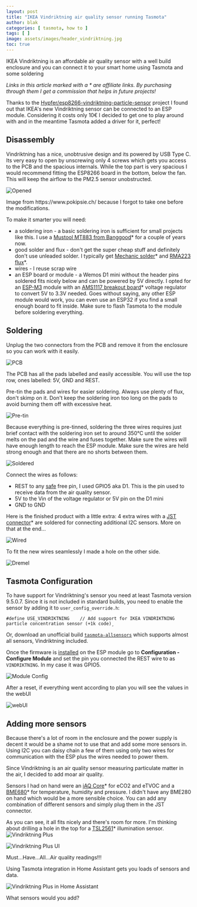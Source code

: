 ```yaml
---
layout: post
title: "IKEA Vindriktning air quality sensor running Tasmota"
author: blak
categories: [ tasmota, how to ]
tags: [ ]
image: assets/images/header_vindriktning.jpg
toc: true
---
```


IKEA Vindriktning is an affordable air quality sensor with a well build enclosure and you can connect it to your smart home using Tasmota and some soldering

_Links in this article marked with a * are affiliate links. By purchasing through them I get a commission that helps in future projects!_

Thanks to the [Hypfer/esp8266-vindriktning-particle-sensor](https://github.com/Hypfer/esp8266-vindriktning-particle-sensor) project I found out that IKEA's new Vindriktning sensor can be connected to an ESP module. Considering it costs only 10€ I decided to get one to play around with and in the meantime Tasmota added a driver for it, perfect!

## Disassembly
Vindriktning has a nice, unobtrusive design and its powered by USB Type C. Its very easy to open by unscrewing only 4 screws which gets you access to the PCB and the spacious internals. While the top part is very spacious I would recommend fitting the ESP8266 board in the bottom, below the fan. This will keep the airflow to the PM2.5 sensor unobstructed.

![Opened](/assets/images/vindriktning/opened.jpg)

<figcaption class="figure-caption text-center">Image from https://www.pokipsie.ch/ because I forgot to take one before the modifications.</figcaption>

To make it smarter you will need:

- a soldering iron - a basic soldering iron is sufficient for small projects like this. I use a [Mustool MT883 from Banggood](https://www.banggood.com/custlink/Dv3YBFghm0)* for a couple of years now.
- good solder and flux - don't get the super cheap stuff and definitely don't use unleaded solder. I typically get [Mechanic solder](https://www.aliexpress.com/item/4001063085857.html?aff_fcid=734adb3158bd494784ddfe073f81db76-1630272706741-07641-_9G5FHa&tt=CPS_NORMAL&aff_fsk=_9G5FHa&aff_platform=shareComponent-detail&sk=_9G5FHa&aff_trace_key=734adb3158bd494784ddfe073f81db76-1630272706741-07641-_9G5FHa&terminal_id=c60aa1c2bd3d4f80907b0cc2716fb935)* and [RMA223 flux](https://www.aliexpress.com/item/32890310514.html?aff_fcid=17e4e67946eb482c9f678cc0aa234d5b-1630272650435-00951-_AgnWPw&tt=CPS_NORMAL&aff_fsk=_AgnWPw&aff_platform=shareComponent-detail&sk=_AgnWPw&aff_trace_key=17e4e67946eb482c9f678cc0aa234d5b-1630272650435-00951-_AgnWPw&terminal_id=c60aa1c2bd3d4f80907b0cc2716fb935)*.
- wires - I reuse scrap wire 
- an ESP board or module - a Wemos D1 mini without the header pins soldered fits nicely below and can be powered by 5V directly. I opted for an [ESP-M3](https://templates.blakadder.com/ESP-M3) module with an [AMS1117 breakout board](https://www.aliexpress.com/item/1005003051751791.html?aff_fcid=5d85150be83048d7a75c9925a9468a89-1630265576181-03303-_997Dpw&tt=CPS_NORMAL&aff_fsk=_997Dpw&aff_platform=shareComponent-detail&sk=_997Dpw&aff_trace_key=5d85150be83048d7a75c9925a9468a89-1630265576181-03303-_997Dpw&terminal_id=c60aa1c2bd3d4f80907b0cc2716fb935)* voltage regulator to convert 5V to 3.3V needed. Goes without saying, any other ESP module would work, you can even use an ESP32 if you find a small enough board to fit inside. Make sure to flash Tasmota to the module before soldering everything.

## Soldering
Unplug the two connectors from the PCB and remove it from the enclosure so you can work with it easily.

![PCB](/assets/images/vindriktning/pcb.jpg)

The PCB has all the pads labelled and easily accessible. You will use the top row, ones labelled: 5V, GND and REST. 

Pre-tin the pads and wires for easier soldering. Always use plenty of flux, don't skimp on it. Don't keep the soldering iron too long on the pads to avoid burning them off with excessive heat.

![Pre-tin](/assets/images/vindriktning/pretin.jpg)

Because everything is pre-tinned, soldering the three wires requires just brief contact with the soldering iron set to around 350°C until the solder melts on the pad and the wire and fuses together. Make sure the wires will have enough length to reach the ESP module. Make sure the wires are held strong enough and that there are no shorts between them.

![Soldered](/assets/images/vindriktning/soldered.jpg)

Connect the wires as follows:

- REST to any [safe](https://github.com/thehookup/Wireless_MQTT_Doorbell/blob/master/GPIO_Limitations_ESP8266_NodeMCU.jpg?raw=true) free pin, I used GPIO5 aka D1. This is the pin used to receive data from the air quality sensor.
- 5V to the Vin of the voltage regulator or 5V pin on the D1 mini
- GND to GND

Here is the finished product with a little extra: 4 extra wires with a [JST connector](https://www.aliexpress.com/item/32992681983.html?aff_fcid=de07842fc9f04052867660a05f746553-1630267556133-09478-_9jguMG&tt=CPS_NORMAL&aff_fsk=_9jguMG&aff_platform=shareComponent-detail&sk=_9jguMG&aff_trace_key=de07842fc9f04052867660a05f746553-1630267556133-09478-_9jguMG&terminal_id=c60aa1c2bd3d4f80907b0cc2716fb935)* are soldered for connecting additional I2C sensors. More on that at the end...

![Wired](/assets/images/vindriktning/wiring.jpg)

To fit the new wires seamlessly I made a hole on the other side.

![Dremel](/assets/images/vindriktning/dremel.jpg)

## Tasmota Configuration

To have support for Vindriktning's sensor you need at least Tasmota version 9.5.0.7. Since it is not included in standard builds, you need to enable the sensor by adding it to `user_config_override.h`:

```c+
#define USE_VINDRIKTNING    // Add support for IKEA VINDRIKTNING particle concentration sensor (+1k code)¸
```

Or, download an unofficial build [`tasmota-allsensors`](https://github.com/tasmota/install/raw/main/firmware/unofficial/tasmota-allsensors.bin) which supports almost all sensors, Vindriktning included. 

Once the firmware is [installed](https://tasmota.github.io/docs/Getting-Started/#hardware-preparation) on the ESP module go to **Configuration - Configure Module** and set the pin you connected the REST wire to as `VINDRIKTNING`. In my case it was GPIO5.

![Module Config](/assets/images/vindriktning/moduleconfig.jpg)

After a reset, if everything went according to plan you will see the values in the webUI

![webUI](/assets/images/vindriktning/webui.jpg)

## Adding more sensors

Because there's a lot of room in the enclosure and the power supply is decent it would be a shame not to use that and add some more sensors in. Using I2C you can daisy chain a few of them using only two wires for communication with the ESP plus the wires needed to power them.

Since Vindriktning is an air quality sensor measuring particulate matter in the air, I decided to add moar air quality.

Sensors I had on hand were an [iAQ Core](https://www.aliexpress.com/item/33044332335.html?aff_fcid=2ba8e77d415d4fe8a4bc2f88379398bc-1630270811682-02300-_9zdXO4&tt=CPS_NORMAL&aff_fsk=_9zdXO4&aff_platform=shareComponent-detail&sk=_9zdXO4&aff_trace_key=2ba8e77d415d4fe8a4bc2f88379398bc-1630270811682-02300-_9zdXO4&terminal_id=c60aa1c2bd3d4f80907b0cc2716fb935)* for eCO2 and eTVOC and a [BME680](https://www.aliexpress.com/item/1005002831174240.html?aff_fcid=fbce2215ed7e414b84988631b8e2a0bc-1630270871559-09849-_9G2UTa&tt=CPS_NORMAL&aff_fsk=_9G2UTa&aff_platform=shareComponent-detail&sk=_9G2UTa&aff_trace_key=fbce2215ed7e414b84988631b8e2a0bc-1630270871559-09849-_9G2UTa&terminal_id=c60aa1c2bd3d4f80907b0cc2716fb935)* for temperature, humidity and pressure. I didn't have any BME280 on hand which would be a more sensible choice. You can add any combination of different sensors and simply plug them in the JST connector.

As you can see, it all fits nicely and there's room for more. I'm thinking about drilling a hole in the top for a [TSL2561](https://www.aliexpress.com/item/1005003035715609.html?aff_fcid=00a65af26cb241a0a57d3ffe8919116e-1630271156169-09125-_9iqQtW&tt=CPS_NORMAL&aff_fsk=_9iqQtW&aff_platform=shareComponent-detail&sk=_9iqQtW&aff_trace_key=00a65af26cb241a0a57d3ffe8919116e-1630271156169-09125-_9iqQtW&terminal_id=c60aa1c2bd3d4f80907b0cc2716fb935)* illumination sensor.
![Vindriktning Plus](/assets/images/vindriktning/plus.jpg)

![Vindriktning Plus UI](/assets/images/vindriktning/plusui.jpg)

<figcaption class="figure-caption text-center">Must...Have...All...Air quality readings!!!</figcaption>

Using Tasmota integration in Home Assistant gets you loads of sensors and data.

![Vindriktning Plus in Home Assistant](/assets/images/vindriktning/homeassistant.jpg)

What sensors would you add?
